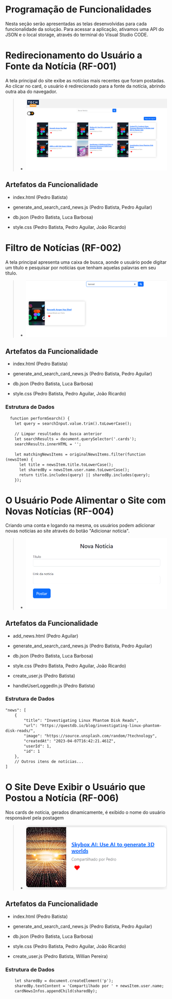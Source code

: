 # Programação de Funcionalidades


Nesta seção serão apresentadas as telas desenvolvidas para cada funcionalidade da solução. Para acessar a aplicação, ativamos uma API do JSON e o local storage, através do terminal do Visual Studio CODE.


# Redirecionamento do Usuário a Fonte da Notícia (RF-001)

A tela principal do site exibe as notícias mais recentes que foram postadas. Ao clicar no card, o usuário é redirecionado para a fonte da notícia, abrindo outra aba do navegador.

> - ![home](img/home.png)

## Artefatos da Funcionalidade

- index.html (Pedro Batista)

- generate_and_search_card_news.js (Pedro Batista, Pedro Aguilar)

- db.json (Pedro Batista, Luca Barbosa)

- style.css (Pedro Batista, Pedro Aguilar, João Ricardo)


# Filtro de Notícias (RF-002)

A tela principal apresenta uma caixa de busca, aonde o usuário pode digitar um título e pesquisar por notícias que tenham aquelas palavras em seu título.

> - ![search](img/search.png)

## Artefatos da Funcionalidade

- index.html (Pedro Batista)

- generate_and_search_card_news.js (Pedro Batista, Pedro Aguilar)

- db.json (Pedro Batista, Luca Barbosa)

- style.css (Pedro Batista, Pedro Aguilar, João Ricardo)

### Estrutura de Dados

```
  function performSearch() {
    let query = searchInput.value.trim().toLowerCase();

    // Limpar resultados da busca anterior
    let searchResults = document.querySelector('.cards');
    searchResults.innerHTML = '';

    let matchingNewsItems = originalNewsItems.filter(function (newsItem) {
      let title = newsItem.title.toLowerCase();
      let sharedBy = newsItem.user.name.toLowerCase();
      return title.includes(query) || sharedBy.includes(query);
    });
```

# O Usuário Pode Alimentar o Site com Novas Notícias (RF-004)

Criando uma conta e logando na mesma, os usuários podem adicionar novas notícias ao site através do botão "Adicionar notícia".

> - ![generate](img/generate.png)

## Artefatos da Funcionalidade

- add_news.html (Pedro Aguilar)

- generate_and_search_card_news.js (Pedro Batista, Pedro Aguilar)

- db.json (Pedro Batista, Luca Barbosa)

- style.css (Pedro Batista, Pedro Aguilar, João Ricardo)

- create_user.js (Pedro Batista)

- handleUserLoggedIn.js (Pedro Batista)

### Estrutura de Dados

```
"news": [
    {
        "title": "Investigating Linux Phantom Disk Reads",
        "url": "https://questdb.io/blog/investigating-linux-phantom-disk-reads/",
        "image": "https://source.unsplash.com/random/?technology",
        "createdAt": "2023-04-07T16:42:21.461Z",
        "userId": 1,
        "id": 1
    },
    // Outros itens de notícias...
]
```
# O Site Deve Exibir o Usuário que Postou a Notícia (RF-006)

Nos cards de notícia, gerados dinamicamente, é exibido o nome do usuário responsável pela postagem

> - ![user](img/user.png)

## Artefatos da Funcionalidade

- index.html (Pedro Batista)

- generate_and_search_card_news.js (Pedro Batista, Pedro Aguilar)

- db.json (Pedro Batista, Luca Barbosa)

- style.css (Pedro Batista, Pedro Aguilar, João Ricardo)

- create_user.js (Pedro Batista, Willian Pereira)

### Estrutura de Dados

```
    let sharedBy = document.createElement('p');
    sharedBy.textContent = 'Compartilhado por ' + newsItem.user.name;
    cardNewsInfos.appendChild(sharedBy);
```

